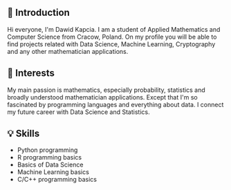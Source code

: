 ## 👋 Introduction
Hi everyone, I'm Dawid Kapcia. I am a student of Applied Mathematics and Computer Science from Cracow, Poland. On my profile you will be able to find projects related with Data Science, Machine Learning, Cryptography and any other mathematician applications.   

## :book: Interests
My main passion is mathematics, especially probability, statistics and broadly understood mathematician applications. Except that I'm so fascinated by programming languages and everything about data. I connect my future career with Data Science and Statistics.

## 💡 Skills
* Python programming
* R programming basics
* Basics of Data Science
* Machine Learning basics
* C/C++ programming basics
